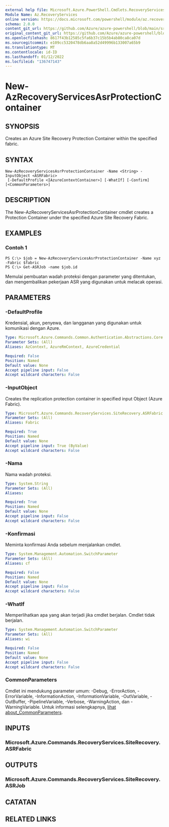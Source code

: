 ```yaml
---
external help file: Microsoft.Azure.PowerShell.Cmdlets.RecoveryServices.SiteRecovery.dll-Help.xml
Module Name: Az.RecoveryServices
online version: https://docs.microsoft.com/powershell/module/az.recoveryservices/new-azrecoveryservicesasrprotectioncontainer
schema: 2.0.0
content_git_url: https://github.com/Azure/azure-powershell/blob/main/src/RecoveryServices/RecoveryServices/help/New-AzRecoveryServicesAsrProtectionContainer.md
original_content_git_url: https://github.com/Azure/azure-powershell/blob/main/src/RecoveryServices/RecoveryServices/help/New-AzRecoveryServicesAsrProtectionContainer.md
ms.openlocfilehash: 8617f43b12585c5fa6b37c15b5b4ab80ca8ca07d
ms.sourcegitcommit: e109cc5320478db6aa8a52d49996b133007a65b9
ms.translationtype: MT
ms.contentlocale: id-ID
ms.lasthandoff: 01/12/2022
ms.locfileid: "136747143"
---
```

# New-AzRecoveryServicesAsrProtectionContainer

## SYNOPSIS
Creates an Azure Site Recovery Protection Container within the specified fabric.

## SYNTAX

```
New-AzRecoveryServicesAsrProtectionContainer -Name <String> -InputObject <ASRFabric>
 [-DefaultProfile <IAzureContextContainer>] [-WhatIf] [-Confirm] [<CommonParameters>]
```

## DESCRIPTION
The New-AzRecoveryServicesAsrProtectionContainer cmdlet creates a Protection Container under the specified Azure Site Recovery Fabric.

## EXAMPLES

### Contoh 1
```
PS C:\> $job = New-AzRecoveryServicesAsrProtectionContainer -Name xyz -Fabric $fabric
PS C:\> Get-ASRJob -name $job.id
```

Memulai pembuatan wadah proteksi dengan parameter yang ditentukan, dan mengembalikan pekerjaan ASR yang digunakan untuk melacak operasi.

## PARAMETERS

### -DefaultProfile
Kredensial, akun, penyewa, dan langganan yang digunakan untuk komunikasi dengan Azure.

```yaml
Type: Microsoft.Azure.Commands.Common.Authentication.Abstractions.Core.IAzureContextContainer
Parameter Sets: (All)
Aliases: AzContext, AzureRmContext, AzureCredential

Required: False
Position: Named
Default value: None
Accept pipeline input: False
Accept wildcard characters: False
```

### -InputObject
Creates the replication protection container in specified input Object (Azure Fabric).

```yaml
Type: Microsoft.Azure.Commands.RecoveryServices.SiteRecovery.ASRFabric
Parameter Sets: (All)
Aliases: Fabric

Required: True
Position: Named
Default value: None
Accept pipeline input: True (ByValue)
Accept wildcard characters: False
```

### -Nama
Nama wadah proteksi.

```yaml
Type: System.String
Parameter Sets: (All)
Aliases:

Required: True
Position: Named
Default value: None
Accept pipeline input: False
Accept wildcard characters: False
```

### -Konfirmasi
Meminta konfirmasi Anda sebelum menjalankan cmdlet.

```yaml
Type: System.Management.Automation.SwitchParameter
Parameter Sets: (All)
Aliases: cf

Required: False
Position: Named
Default value: None
Accept pipeline input: False
Accept wildcard characters: False
```

### -WhatIf
Memperlihatkan apa yang akan terjadi jika cmdlet berjalan. Cmdlet tidak berjalan.

```yaml
Type: System.Management.Automation.SwitchParameter
Parameter Sets: (All)
Aliases: wi

Required: False
Position: Named
Default value: None
Accept pipeline input: False
Accept wildcard characters: False
```

### CommonParameters
Cmdlet ini mendukung parameter umum: -Debug, -ErrorAction, -ErrorVariable, -InformationAction, -InformationVariable, -OutVariable, -OutBuffer, -PipelineVariable, -Verbose, -WarningAction, dan -WarningVariable. Untuk informasi selengkapnya, [lihat about_CommonParameters](http://go.microsoft.com/fwlink/?LinkID=113216).

## INPUTS

### Microsoft.Azure.Commands.RecoveryServices.SiteRecovery.ASRFabric

## OUTPUTS

### Microsoft.Azure.Commands.RecoveryServices.SiteRecovery.ASRJob

## CATATAN

## RELATED LINKS
